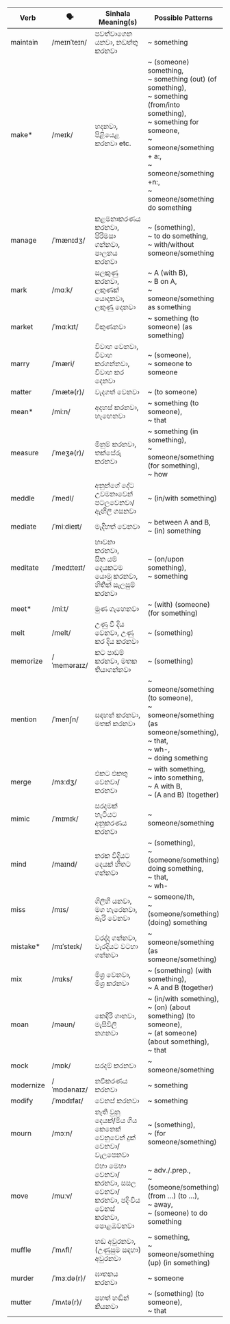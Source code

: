 | Verb      | 🗣️           | Sinhala Meaning(s)                                  | Possible Patterns                                                                                                            |
| --------- | ----------- | --------------------------------------------------- | ---------------------------------------------------------------------------------------------------------------------------- |
| maintain  | /meɪnˈteɪn/ | පවත්වාගෙන යනවා, නඩත්තු කරනවා                               | ~ something                                                                                                                        |
| make\*    | /meɪk/      | හදනවා,<br>පිළියෙළ කරනවා etc.                             | ~ (someone) something,<br>~ something (out) (of something),<br>~ something (from/into something),<br>~ something for someone,<br>~ someone/something + a:,<br>~ someone/something +n:,<br>~ someone/something do something |
| manage    | /ˈmænɪdʒ/   | කළමනාකරණය කරනවා,<br>පිරිමසා ගන්නවා, පාලනය කරනවා              | ~ (something),<br>~ to do something,<br>~ with/without someone/something                                                                               |
| mark      | /mɑːk/      | සලකුණු කරනවා, ලකුණක් යොදනවා, ලකුණු දෙනවා                       | ~ A (with B),<br>~ B on A,<br>~ someone/something as something                                                                                   |
| market    | /ˈmɑːkɪt/   | විකුණනවා                                               | ~ something (to someone) (as something)                                                                                                       |
| marry     | /ˈmæri/     | විවාහ වෙනවා,<br>විවාහ කරගන්නවා, විවාහ කර දෙනවා                  | ~ (someone),<br>~ someone to someone                                                                                                           |
| matter    | /ˈmætə(r)/  | වැදගත් වෙනවා                                            | ~ (to someone)                                                                                                                    |
| mean\*    | /miːn/      | අදහස් කරනවා, හැඟෙනවා                                     | ~ something (to someone),<br>~ that                                                                                                        |
| measure   | /ˈmeʒə(r)/  | මිනුම් කරනවා, තක්සේරු කරනවා                                 | ~ something (in something),<br>~ someone/something (for something),<br>~ how                                                                                 |
| meddle    | /ˈmedl/     | අනුන්ගේ දේට උවමනාවෙන් පටලවෙනවා/ඇඟිලි ගසනවා                      | ~ (in/with something)                                                                                                              |
| mediate   | /ˈmiːdieɪt/ | මැදිහත් වෙනවා                                            | ~ between A and B,<br>~ (in) something                                                                                             |
| meditate  | /ˈmedɪteɪt/ | භාවනා කරනවා,<br>සිත යම් දෙයකටම යොමු කරනවා,<br>හිතින් සැලසුම් කරනවා  | ~ (on/upon something),<br>~ something                                                                                                    |
| meet\*    | /miːt/      | මුණ ගැහෙනවා                                             | ~ (with) (someone) (for something)                                                                                                      |
| melt      | /melt/      | උණු වී දිය වෙනවා, උණු කර දිය කරනවා                          | ~ (something)                                                                                                                      |
| memorize  | /ˈmeməraɪz/ | කට පාඩම් කරනවා, මතක තියාගන්නවා                             | ~ (something)                                                                                                                      |
| mention   | /ˈmenʃn/    | සඳහන් කරනවා,<br>මතක් කරනවා                              | ~ someone/something (to someone),<br>~ someone/something (as someone/something),<br>~ that,<br>~ wh-,<br>~ doing something                                                  |
| merge     | /mɜːdʒ/     | එකට එකතු වෙනවා/කරනවා                                    | ~ with something,<br>~ into something,<br>~ A with B,<br>~ (A and B) (together)                                                             |
| mimic     | /ˈmɪmɪk/    | සරදමක් හැටියට අනුකරණය කරනවා                              | ~ someone/something                                                                                                                     |
| mind      | /maɪnd/     | නරක විදියට දෙයක් හිතට ගන්නවා                               | ~ (something),<br>~ (someone/something) doing something,<br>~ that,<br>~ wh-                                                                           |
| miss      | /mɪs/       | ගිලිහී යනවා,<br>මග හැරෙනවා,<br>බැරි වෙනවා                      | ~ someone/th,<br>~ (someone/something) (doing) something                                                                                           |
| mistake\* | /mɪˈsteɪk/  | වරද්ද ගන්නවා, වැරදියට වටහා ගන්නවා                           | ~ someone/something (as someone/something)                                                                                                         |
| mix       | /mɪks/      | මිශ්‍ර වෙනවා,<br>මිශ්‍ර කරනවා                                | ~ (something) (with something),<br>~ A and B (together)                                                                                  |
| moan      | /məʊn/      | කෙඳිරි ගානවා,<br>මැසිවිලි නගනවා                               | ~ (in/with something),<br>~ (on) (about something) (to someone),<br>~ (at someone) (about something),<br>~ that                                             |
| mock      | /mɒk/       | සරදම් කරනවා                                           | ~ someone/something                                                                                                                     |
| modernize | /ˈmɒdənaɪz/ | නවීකරණය කරනවා                                         | ~ something                                                                                                                        |
| modify    | /ˈmɒdɪfaɪ/  | වෙනස් කරනවා                                            | ~ something                                                                                                                        |
| mourn     | /mɔːn/      | නැති වුනු දෙයක්/මිය ගිය කෙනෙක් වෙනුවෙන් දුක් වෙනවා/වැලපෙනවා               | ~ (something),<br>~ (for someone/something)                                                                                                   |
| move      | /muːv/      | එහා මෙහා වෙනවා/කරනවා, සසල වෙනවා/කරනවා, පදිංචිය වෙනස් කරනවා, පොළඹවනවා | ~ adv./.prep.,<br>~ (someone/something) (from …) (to …),<br>~ away,<br>~ (someone) to do something                                                 |
| muffle    | /ˈmʌfl/     | හඬ අවුරනවා, (උණුසුම සඳහා) අවුරනවා                          | ~ something,<br>~ someone/something (up) (in something)                                                                                             |
| murder    | /ˈmɜːdə(r)/ | ඝාතනය කරනවා                                           | ~ someone                                                                                                                         |
| mutter    | /ˈmʌtə(r)/  | පහත් හඬින් කියනවා                                        | ~ (something) (to someone),<br>~ that                                                                                                      |
